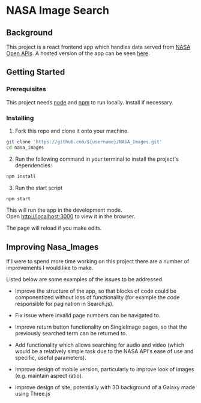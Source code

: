 # NASA Image Search

## Background

This project is a react frontend app which handles data served from [NASA Open APIs](https://api.nasa.gov/). A hosted version of the app can be seen [here](https://nasa-images-js.herokuapp.com/). 

## Getting Started

### Prerequisites

This project needs [node](https://nodejs.org/en/) and [npm](https://www.npmjs.com/get-npm) to run locally. Install if necessary. 


### Installing
1. Fork this repo and clone it onto your machine.
```bash
git clone 'https://github.com/${username}/NASA_Images.git'
cd nasa_images
```
2. Run the following command in your terminal to install the project's dependencies:
```bash
npm install
```
3. Run the start script
```bash
npm start
```
This will run the app in the development mode.<br />
Open [http://localhost:3000](http://localhost:3000) to view it in the browser.

The page will reload if you make edits.<br />

## Improving Nasa_Images

If I were to spend more time working on this project there are a number of improvements I would like to make.<br />

Listed below are some examples of the issues to be addressed.

* Improve the structure of the app, so that blocks of code could be componentized without loss of functionality (for example the code responsible for pagination in Search.js).  

* Fix issue where invalid page numbers can be navigated to. 
* Improve return button functionality on SingleImage pages, so that the previously searched term can be returned to. 
* Add functionality which allows searching for audio and video (which would be a relatively simple task due to the NASA API's ease of use and specific, useful parameters).
* Improve design of mobile version, particularly to improve look of images (e.g. maintain aspect ratio).
* Improve design of site, potentially with 3D background of a Galaxy made using Three.js


